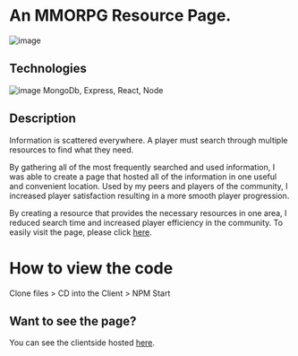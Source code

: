 # An MMORPG Resource Page.
![image](https://user-images.githubusercontent.com/98493892/211601180-c57c7b23-4839-4ab6-8a0b-dee148d7b521.png)

## Technologies 
![image](https://user-images.githubusercontent.com/98493892/211602376-9b4b59e1-1ccf-4cfb-9bcc-54aec60971c6.png)
MongoDb, Express, React, Node

## Description
Information is scattered everywhere.
A player must search through multiple resources to find what they need.

By gathering all of the most frequently searched and used information, I was able to create a page that hosted all of the information in one useful and convenient location. Used by my peers and players of the community, I increased player satisfaction resulting in a more smooth player progression.

By creating a resource that provides the necessary resources in one area, I reduced search time and increased player efficiency in the community.
To easily visit the page, please click [here](https://nguyenvbrc.github.io/OmokPlace/).

# How to view the code
Clone files > CD into the Client > NPM Start

## Want to see the page?
You can see the clientside hosted [here](https://nguyenvbrc.github.io/OmokPlace/).
